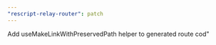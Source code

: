 ```yaml
---
"rescript-relay-router": patch
---
```


Add useMakeLinkWithPreservedPath helper to generated route cod"
